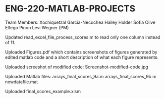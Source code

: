 # ENG-220-MATLAB-PROJECTS
Team Members:
Xochiquetzal Garcia-Necochea
Hailey Holder
Sofia Olive
Elfego Pinon
Levi Wegner (PM)

Updated read_excel_file_process_scores.m to read only one column instead of 11.

Uploaded Figures.pdf which contains screenshots of figures generated by edited matlab code and a short description of what each figure represents.

Uploaded screeshot of modified code: Screenshot-modified-code.jpg

Uploaded Matlab files:
arrays_final_scores_9a.m
arrays_final_scores_9b.m
newdatafile.mat

Uploaded final_scores_example.xlsm
